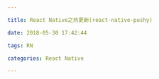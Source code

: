 ```yaml
---

title: React Native之热更新(react-native-pushy)

date: 2018-05-30 17:42:44

tags: RN

categories: React Native

---
```


